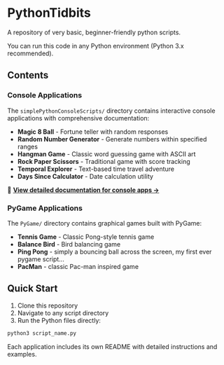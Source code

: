 # PythonTidbits

A repository of very basic, beginner-friendly python scripts. 

You can run this code in any Python environment (Python 3.x recommended).

## Contents

### Console Applications
The `simplePythonConsoleScripts/` directory contains interactive console applications with comprehensive documentation:

- **Magic 8 Ball** - Fortune teller with random responses
- **Random Number Generator** - Generate numbers within specified ranges  
- **Hangman Game** - Classic word guessing game with ASCII art
- **Rock Paper Scissors** - Traditional game with score tracking
- **Temporal Explorer** - Text-based time travel adventure
- **Days Since Calculator** - Date calculation utility

📖 **[View detailed documentation for console apps →](simplePythonConsoleScripts/README.md)**

### PyGame Applications
The `PyGame/` directory contains graphical games built with PyGame:

- **Tennis Game** - Classic Pong-style tennis game
- **Balance Bird** - Bird balancing game
- **Ping Pong** - simply a bouncing ball across the screen, my first ever pygame script...
- **PacMan** - classic Pac-man inspired game 

## Quick Start

1. Clone this repository
2. Navigate to any script directory
3. Run the Python files directly:

```bash
python3 script_name.py
```

Each application includes its own README with detailed instructions and examples.
